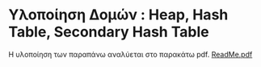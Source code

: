 # Υλοποίηση Δομών : Heap, Hash Table, Secondary Hash Table

Η υλοποίηση των παραπάνω αναλύεται στο παρακάτω pdf.
[ReadMe.pdf](https://github.com/sdi2000200/YSBD-Project/files/12103922/ReadMe.pdf)
